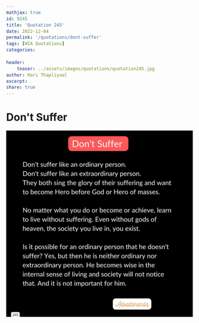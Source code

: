 ```yaml
---
mathjax: true
id: 9245
title: 'Quotation 245'
date: 2022-12-04
permalink: '/quotations/dont-suffer'
tags: [WIA Quotations] 
categories: 

header:
    teaser: ../assets/images/quotations/quotation245.jpg
author: Hari Thapliyaal 
excerpt:
share: true 
---
```


# Don't Suffer

![Don't Suffer](../assets/images/quotations/quotation245.jpg)
